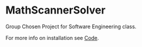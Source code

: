 # MathScannerSolver
Group Chosen Project for Software Engineering class.

For more info on installation see [Code](/Code).
